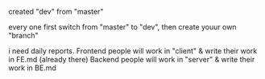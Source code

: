 created "dev" from "master"

every one first switch from "master" to "dev", then create youur own "branch"

i need daily reports.
Frontend people will work in "client" & write their work in FE.md (already there)
Backend people will work in "server" & write their work in BE.md